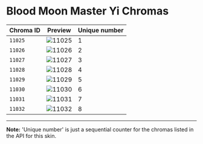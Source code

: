 # Blood Moon Master Yi Chromas

| Chroma ID | Preview | Unique number |
|---|---|---|
| `11025` | ![11025](https://raw.communitydragon.org/latest/plugins/rcp-be-lol-game-data/global/default/v1/champion-chroma-images/11/11025.png) | 1 |
| `11026` | ![11026](https://raw.communitydragon.org/latest/plugins/rcp-be-lol-game-data/global/default/v1/champion-chroma-images/11/11026.png) | 2 |
| `11027` | ![11027](https://raw.communitydragon.org/latest/plugins/rcp-be-lol-game-data/global/default/v1/champion-chroma-images/11/11027.png) | 3 |
| `11028` | ![11028](https://raw.communitydragon.org/latest/plugins/rcp-be-lol-game-data/global/default/v1/champion-chroma-images/11/11028.png) | 4 |
| `11029` | ![11029](https://raw.communitydragon.org/latest/plugins/rcp-be-lol-game-data/global/default/v1/champion-chroma-images/11/11029.png) | 5 |
| `11030` | ![11030](https://raw.communitydragon.org/latest/plugins/rcp-be-lol-game-data/global/default/v1/champion-chroma-images/11/11030.png) | 6 |
| `11031` | ![11031](https://raw.communitydragon.org/latest/plugins/rcp-be-lol-game-data/global/default/v1/champion-chroma-images/11/11031.png) | 7 |
| `11032` | ![11032](https://raw.communitydragon.org/latest/plugins/rcp-be-lol-game-data/global/default/v1/champion-chroma-images/11/11032.png) | 8 |

---

**Note:** 'Unique number' is just a sequential counter for the chromas listed in the API for this skin.